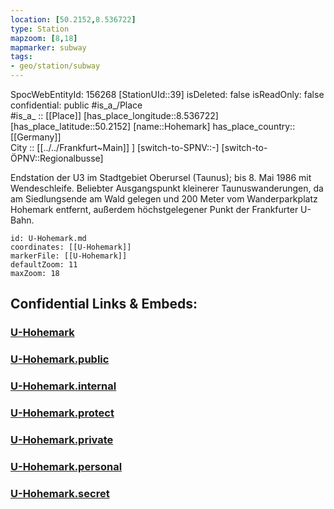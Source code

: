 ```yaml
---
location: [50.2152,8.536722] 
type: Station 
mapzoom: [8,18] 
mapmarker: subway 
tags:
- geo/station/subway
---
```

SpocWebEntityId: 156268
[StationUId::39] 
isDeleted: false
isReadOnly: false
confidential: public
#is_a_/Place  
#is_a_ :: [[Place]] 
[has_place_longitude::8.536722] 
[has_place_latitude::50.2152] 
[name::Hohemark] 
has_place_country:: [[Germany]]  
City :: [[../../Frankfurt~Main]] ] 
[switch-to-SPNV::-] 
[switch-to-ÖPNV::Regionalbusse] 

Endstation der U3 im Stadtgebiet Oberursel (Taunus); bis 8. Mai 1986 mit Wendeschleife. Beliebter Ausgangspunkt kleinerer Taunuswanderungen, da am Siedlungsende am Wald gelegen und 200 Meter vom Wanderparkplatz Hohemark entfernt, außerdem höchstgelegener Punkt der Frankfurter U-Bahn.

```leaflet
id: U-Hohemark.md
coordinates: [[U-Hohemark]] 
markerFile: [[U-Hohemark]] 
defaultZoom: 11 
maxZoom: 18
```


## Confidential Links & Embeds: 

### [U-Hohemark](/_Standards/Earth/Continent/Europe/Europe~Central/Germany/Germany~West/Hessen/counties~Hessen/Frankfurt~Main/Stations-FFM~U/U-Hohemark.md) 

### [U-Hohemark.public](/_public/Earth/Continent/Europe/Europe~Central/Germany/Germany~West/Hessen/counties~Hessen/Frankfurt~Main/Stations-FFM~U/U-Hohemark.public.md) 

### [U-Hohemark.internal](/_internal/Earth/Continent/Europe/Europe~Central/Germany/Germany~West/Hessen/counties~Hessen/Frankfurt~Main/Stations-FFM~U/U-Hohemark.internal.md) 

### [U-Hohemark.protect](/_protect/Earth/Continent/Europe/Europe~Central/Germany/Germany~West/Hessen/counties~Hessen/Frankfurt~Main/Stations-FFM~U/U-Hohemark.protect.md) 

### [U-Hohemark.private](/_private/Earth/Continent/Europe/Europe~Central/Germany/Germany~West/Hessen/counties~Hessen/Frankfurt~Main/Stations-FFM~U/U-Hohemark.private.md) 

### [U-Hohemark.personal](/_personal/Earth/Continent/Europe/Europe~Central/Germany/Germany~West/Hessen/counties~Hessen/Frankfurt~Main/Stations-FFM~U/U-Hohemark.personal.md) 

### [U-Hohemark.secret](/_secret/Earth/Continent/Europe/Europe~Central/Germany/Germany~West/Hessen/counties~Hessen/Frankfurt~Main/Stations-FFM~U/U-Hohemark.secret.md)

